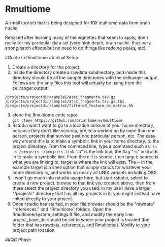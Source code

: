 # Rmultiome
A small tool set that is being designed for 10X multiome data from brain nuclei

Rebased after learning many of the vignettes that seem to apply, don't really
for my particular data set (very high depth, brain nuclei, thus very strong 
batch effects but no need to do things like redoing peaks, etc).

#Guide to Rmultiome
##Initial Setup
1. Create a directory for the project.
2. Inside the directory create a rawdata subdirectory, and inside this directory should be all the sample directories with the cellranger output. Follows are the only files this tool will actually be using from the cellranger output:
```
/projects/projectdir/sample1/atac_fragments.tsv.gz
/projects/projectdir/sample1/atac_fragments.tsv.gz.tbi
/projects/projectdir/sample1/filtered_feature_bc_matrix.h5
```
3. clone the Rmultiome code repo:  
`git clone https://github.com/brianlamere/Rmultiome`
4. Rstudio won't want to go to a location outside of your home directory, because they don't like security, projects worked on by more than one person, projects that survive past one particular person, etc.  The easy way around this is to make a symbolic link in your home directory, to the project directory.  From the command line, type a command such as:
`ln -s /projects ~/projects-link`
"ln" is the link tool, the flag "-s" instructs ln to make a symbolic link.  From there it is source, then target; source is what you are linking to, target is where the link will exist.  The ~ in the example target is a shell option that simply stands for whatever your home directory is, and works on nearly all UNIX variants including OSX.
5. I won't go much into rstudio usage here, but start rstudio, select to create a new project, browse to that link you created above, then from there select the project directory you used.  In my use I have a larger "/projects" directory that has all my projects in it; you might instead have linked directly to your project.
6. Once rstudio has started, in your file browser should be the "rawdata", "references," and "Rmultiome" folders.  Open the Rmultiome/system_settings.R file, and modify the early line:  project_base_dir should be set to where your project is located (the folder that has rawdata, references, and Rmultiome).  Modify to your project path location.

##QC Phase


